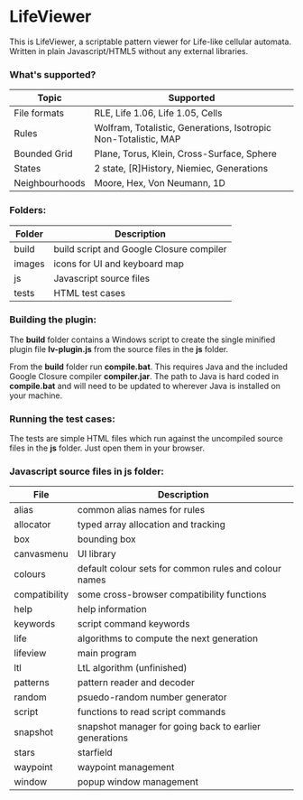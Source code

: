 # LifeViewer

This is LifeViewer, a scriptable pattern viewer for Life-like cellular automata.
Written in plain Javascript/HTML5 without any external libraries.

### What's supported?
Topic|Supported
-----|---------
File formats|RLE, Life 1.06, Life 1.05, Cells
Rules|Wolfram, Totalistic, Generations, Isotropic Non-Totalistic, MAP
Bounded Grid|Plane, Torus, Klein, Cross-Surface, Sphere
States|2 state, [R]History, Niemiec, Generations
Neighbourhoods|Moore, Hex, Von Neumann, 1D

### Folders:
Folder|Description
------|-----------
build|build script and Google Closure compiler
images|icons for UI and keyboard map
js|Javascript source files
tests|HTML test cases

### Building the plugin:
The **build** folder contains a Windows script to create the single minified plugin file **lv-plugin.js** from the source files in the **js** folder.

From the **build** folder run **compile.bat**. This requires Java and the included Google Closure compiler **compiler.jar**. The path to Java is hard coded in **compile.bat** and will need to be updated to wherever Java is installed on your machine.

### Running the test cases:
The tests are simple HTML files which run against the uncompiled source files in the **js** folder. Just open them in your browser.

### Javascript source files in **js** folder:
File|Description
----|-----------
alias|common alias names for rules
allocator|typed array allocation and tracking
box|bounding box
canvasmenu|UI library
colours|default colour sets for common rules and colour names
compatibility|some cross-browser compatibility functions
help|help information
keywords|script command keywords
life|algorithms to compute the next generation
lifeview|main program
ltl|LtL algorithm (unfinished)
patterns|pattern reader and decoder
random|psuedo-random number generator
script|functions to read script commands
snapshot|snapshot manager for going back to earlier generations
stars|starfield
waypoint|waypoint management
window|popup window management


